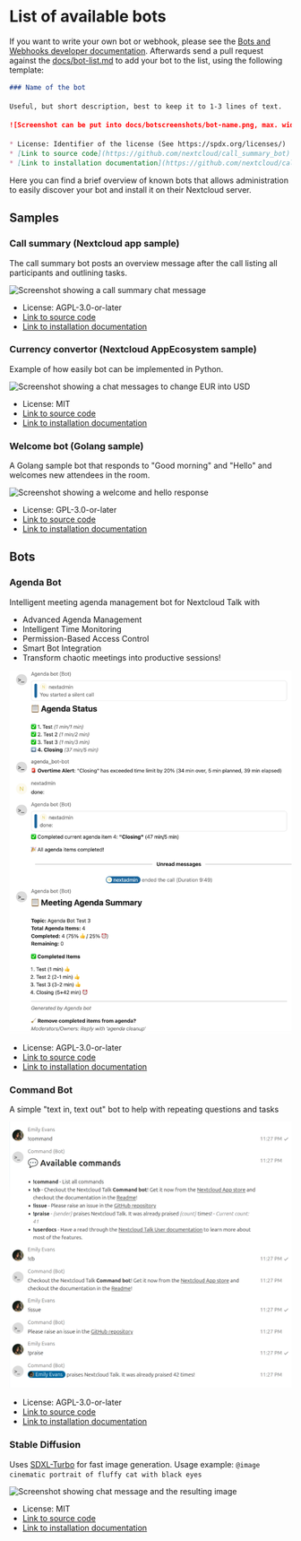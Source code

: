 # List of available bots

If you want to write your own bot or webhook, please see the
[Bots and Webhooks developer documentation](bots.md). Afterwards send a pull
request against the [docs/bot-list.md](https://github.com/nextcloud/spreed/blob/main/docs/bot-list.md)
to add your bot to the list, using the following template:

```markdown
### Name of the bot

Useful, but short description, best to keep it to 1-3 lines of text.

![Screenshot can be put into docs/botscreenshots/bot-name.png, max. width 700px, max. height 480px](botscreenshots/bot-name.png)

* License: Identifier of the license (See https://spdx.org/licenses/)
* [Link to source code](https://github.com/nextcloud/call_summary_bot)
* [Link to installation documentation](https://github.com/nextcloud/call_summary_bot#readme)
```

Here you can find a brief overview of known bots that allows administration to
easily discover your bot and install it on their Nextcloud server.

## Samples

### Call summary (Nextcloud app sample)

The call summary bot posts an overview message after the call listing all participants and outlining tasks.

![Screenshot showing a call summary chat message](botscreenshots/call-summary.png)

* License: AGPL-3.0-or-later
* [Link to source code](https://github.com/nextcloud/call_summary_bot)
* [Link to installation documentation](https://github.com/nextcloud/call_summary_bot#readme)

### Currency convertor (Nextcloud AppEcosystem sample)

Example of how easily bot can be implemented in Python.

![Screenshot showing a chat messages to change EUR into USD](botscreenshots/currency-convertor.png)

* License: MIT
* [Link to source code](https://github.com/cloud-py-api/nc_py_api/tree/main/examples/as_app/talk_bot)
* [Link to installation documentation](https://github.com/cloud-py-api/nc_py_api/blob/main/examples/as_app/talk_bot/HOW_TO_INSTALL.md)

### Welcome bot (Golang sample)

A Golang sample bot that responds to "Good morning" and "Hello" and welcomes new attendees in the room.

![Screenshot showing a welcome and hello response](botscreenshots/welcome-bot.png)

* License: GPL-3.0-or-later
* [Link to source code](https://github.com/nextcloud/welcome_bot)
* [Link to installation documentation](https://github.com/nextcloud/welcome_bot#readme)

## Bots

### Agenda Bot

Intelligent meeting agenda management bot for Nextcloud Talk with

- Advanced Agenda Management
- Intelligent Time Monitoring
- Permission-Based Access Control
- Smart Bot Integration
- Transform chaotic meetings into productive sessions!

![Screenshot showing agenda bot](botscreenshots/agenda-bot-meeting-flow.png)

* License: AGPL-3.0-or-later
* [Link to source code](https://github.com/LexioJ/agenda_bot)
* [Link to installation documentation](https://github.com/LexioJ/agenda_bot#installation)

### Command Bot

A simple "text in, text out" bot to help with repeating questions and tasks

![Screenshot showing command bot](botscreenshots/command-bot.png)

* License: AGPL-3.0-or-later
* [Link to source code](https://github.com/nextcloud/command_bot)
* [Link to installation documentation](https://github.com/nextcloud/command_bot#command-bot-for-nextcloud-talk)

### Stable Diffusion

Uses [SDXL-Turbo](https://huggingface.co/stabilityai/sdxl-turbo) for fast image generation. Usage example: `@image cinematic portrait of fluffy cat with black eyes`

![Screenshot showing chat message and the resulting image](botscreenshots/stable-diffusion.png)

* License: MIT
* [Link to source code](https://github.com/cloud-py-api/ai_image_generator_bot)
* [Link to installation documentation](https://github.com/cloud-py-api/ai_image_generator_bot#readme)
